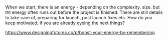 When we start, there is an energy - depending on the complexity, size. but tht energy often runs out before the project is finished. There are still details to take care of, preparing for launch, post launch fixes etc. How do you keep motivated, if you are already eyeing the next things?

https://www.designingfutures.co/p/boost-your-energy-by-remembering